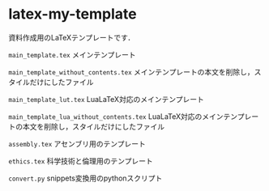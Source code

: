 # latex-my-template

資料作成用のLaTeXテンプレートです．

`main_template.tex` メインテンプレート

`main_template_without_contents.tex` メインテンプレートの本文を削除し，スタイルだけにしたファイル

`main_template_lut.tex` LuaLaTeX対応のメインテンプレート

`main_template_lua_without_contents.tex` LuaLaTeX対応のメインテンプレートの本文を削除し，スタイルだけにしたファイル

`assembly.tex` アセンブリ用のテンプレート

`ethics.tex` 科学技術と倫理用のテンプレート

`convert.py` snippets変換用のpythonスクリプト